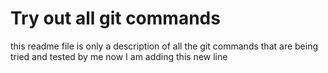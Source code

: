 # Try out all git commands
this readme file is only a description of all the git commands that are being tried and tested by me
now I am adding this new line